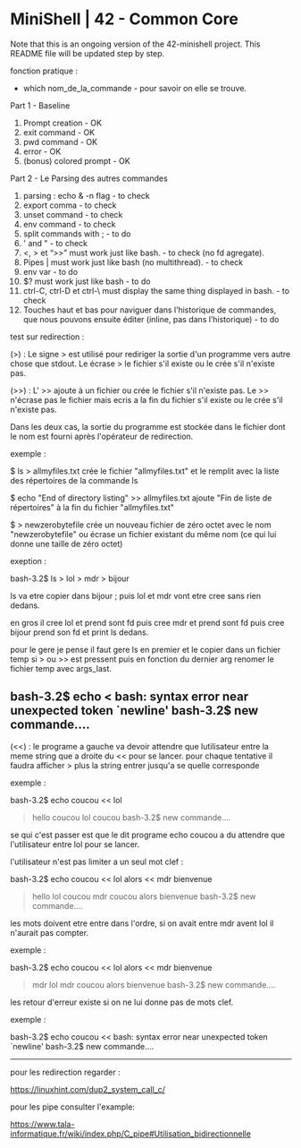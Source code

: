 # MiniShell | 42 - Common Core 
Note that this is an ongoing version of the 42-minishell project.
This README file will be updated step by step.

fonction pratique :

- which nom_de_la_commande - pour savoir on elle se trouve.

Part 1 - Baseline

1. Prompt creation									- OK
2. exit command 									- OK
3. pwd command										- OK
4. error 											- OK
5. (bonus) colored prompt							- OK

Part 2 - Le Parsing des autres commandes

1.  parsing : echo & -n flag						- to check
2.  export comma									- to check
3.  unset command									- to check
4.  env command										- to check
5.  split commands with ;							- to do
6.  ' and "											- to check
7.  <, > et “>>” must work just like bash.			- to check
    (no fd agregate).
8.  Pipes | must work just like bash
	(no multithread).								- to check
9.  env var											- to do
10. $? must work just like bash						- to do
11. ctrl-C, ctrl-D et ctrl-\ must display 
    the same thing displayed in  bash.				- to check
12. Touches haut et bas pour naviguer dans
    l’historique de commandes, que nous pouvons
    ensuite éditer (inline, pas dans l’historique)	- to do

test sur redirection :

(>) :
Le signe > est utilisé pour rediriger la sortie d'un programme vers autre chose que stdout.
Le écrase > le fichier s'il existe ou le crée s'il n'existe pas.

(>>) :
L' >> ajoute à un fichier ou crée le fichier s'il n'existe pas.
Le >> n'écrase pas le fichier mais ecris a la fin du fichier s'il existe ou le crée s'il n'existe pas.

Dans les deux cas, la sortie du programme est stockée dans le fichier dont le nom est fourni après l'opérateur de redirection.

exemple :

$ ls > allmyfiles.txt crée le fichier "allmyfiles.txt" et le remplit avec la liste des répertoires de la commande ls

$ echo "End of directory listing" >> allmyfiles.txt ajoute "Fin de liste de répertoires" à la fin du fichier "allmyfiles.txt"

$ > newzerobytefile crée un nouveau fichier de zéro octet avec le nom "newzerobytefile" ou écrase un fichier existant du même nom (ce qui lui donne une taille de zéro octet)

exeption : 

bash-3.2$ ls > lol > mdr > bijour

ls va etre copier dans bijour ; puis lol et mdr vont etre cree sans rien dedans.

en gros il cree lol et prend sont fd puis cree mdr et prend sont fd puis cree bijour prend son fd et print ls dedans.

pour le gere je pense il faut gere ls en premier et le copier dans un fichier temp si > ou >> est pressent puis en fonction du dernier arg renomer le fichier temp avec args_last.

bash-3.2$ echo < 
bash: syntax error near unexpected token `newline'
bash-3.2$ new commande....
------------------------------------------------------------------------------------------------------------------------------------------------------------------------------------------------

(<<) :
le programe a gauche va devoir attendre que lutilisateur entre la meme string que a droite du << pour se lancer. pour chaque tentative il faudra afficher > plus la string entrer jusqu'a se quelle corresponde

exemple :

bash-3.2$ echo coucou << lol
> hello
> coucou
> lol
coucou
bash-3.2$ new commande....

se qui c'est passer est que le dit programe echo coucou a du attendre que l'utilisateur entre lol pour se lancer.

l'utilisateur n'est pas limiter a un seul mot clef :

bash-3.2$ echo coucou << lol alors << mdr bienvenue
> hello
> lol
> coucou
> mdr
coucou alors bienvenue
bash-3.2$ new commande....

les mots doivent etre entre dans l'ordre, si on avait entre mdr avent lol il n'aurait pas compter.

exemple :

bash-3.2$ echo coucou << lol alors << mdr bienvenue
> mdr
> lol
> mdr
coucou alors bienvenue
bash-3.2$ new commande....

les retour d'erreur existe si on ne lui donne pas de mots clef.

exemple :

bash-3.2$ echo coucou << 
bash: syntax error near unexpected token `newline'
bash-3.2$ new commande....

------------------------------------------------------------------------------------------------------------------------------------------------------------------------------------------------
pour les redirection regarder :

https://linuxhint.com/dup2_system_call_c/


pour les pipe consulter l'example:

https://www.tala-informatique.fr/wiki/index.php/C_pipe#Utilisation_bidirectionnelle

